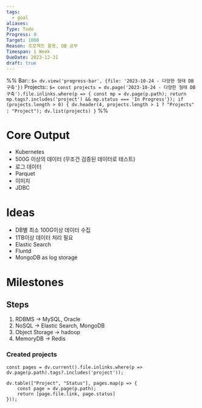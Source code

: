 ```yaml
---
tags:
  - goal
aliases: 
Type: Todo
Progress: 0
Target: 1000
Reason: 프로젝트 활용, DB 공부
Timespan: 1 Week
DueDate: 2023-12-31
draft: true
---
```


%%
Bar:: `$= dv.view('progress-bar', {file: '2023-10-24 - 다양한 형태 DB 구축'})`
Projects:: `$= const projects = dv.page('2023-10-24 - 다양한 형태 DB 구축').file.inlinks.where(p => { const mp = dv.page(p.path); return mp.tags?.includes('project') && mp.status === 'In Progress'}); if (projects.length > 0) { dv.header(4, projects.length > 1 ? "Projects" : "Project"); dv.list(projects) }`
%%

# Core Output

- Kubernetes
- 500G 이상의 데이터 (무조건 검증된 데이터로 테스트)
- 로그 데이터
- Parquet
- 이미지
- JDBC

# Ideas
- DB별 최소 100G이상 데이터 수집
- 1TB이상 데이터 처리 필요
- Elastic Search
- Fluntd
- MongoDB as log storage


# Milestones

## Steps
1. RDBMS → MySQL, Oracle
2. NoSQL → Elastic Search, MongoDB
3. Object Storage → hadoop
4. MemoryDB → Redis

### Created projects

```dataviewjs
const pages = dv.current().file.inlinks.where(p => dv.page(p.path).tags?.includes('project'));

dv.table(["Project", "Status"], pages.map(p => {
	const page = dv.page(p.path);
	return [page.file.link, page.status]
}));
```
